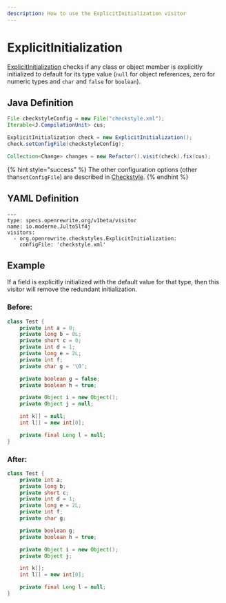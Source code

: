 ```yaml
---
description: How to use the ExplicitInitialization visitor
---
```


# ExplicitInitialization

[ExplicitInitialization](https://checkstyle.sourceforge.io/config_coding.html#ExplicitInitialization) checks if any class or object member is explicitly initialized to default for its type value \(`null` for object references, zero for numeric types and `char` and `false` for `boolean`\).

## Java Definition

```java
File checkstyleConfig = new File("checkstyle.xml");
Iterable<J.CompilationUnit> cus;

ExplicitInitialization check = new ExplicitInitialization();
check.setConfigFile(checkstyleConfig);

Collection<Change> changes = new Refactor().visit(check).fix(cus);
```

{% hint style="success" %}
The other configuration options \(other than`setConfigFile`\) are described in [Checkstyle](./#configuration-options).
{% endhint %}

## YAML Definition

```text
---
type: specs.openrewrite.org/v1beta/visitor
name: io.moderne.JultoSlf4j
visitors:
  - org.openrewrite.checkstyles.ExplicitInitialization:
    configFile: 'checkstyle.xml'
```

## Example

If a field is explicitly initialized with the default value for that type, then this visitor will remove the redundant initialization.

### Before:

```java
class Test {
    private int a = 0;
    private long b = 0L;
    private short c = 0;
    private int d = 1;
    private long e = 2L;
    private int f;
    private char g = '\0';

    private boolean g = false;
    private boolean h = true;

    private Object i = new Object();
    private Object j = null;

    int k[] = null;
    int l[] = new int[0];

    private final Long l = null;
}
```

### After:

```java
class Test {
    private int a;
    private long b;
    private short c;
    private int d = 1;
    private long e = 2L;
    private int f;
    private char g;

    private boolean g;
    private boolean h = true;

    private Object i = new Object();
    private Object j;

    int k[];
    int l[] = new int[0];

    private final Long l = null;
}
```

